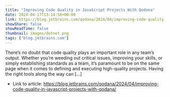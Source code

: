 ```yaml
---
title: "Improving Code Quality in JavaScript Projects With Qodana"
date: 2024-04-17T13:14:58+00:00
link: https://blog.jetbrains.com/qodana/2024/04/improving-code-quality-in-javascript-projects-with-qodana/
showShare: false
showReadTime: false
thumbnail: images/dotnet.png
tags: ["blog.jetbrains.com"]
---
```

There’s no doubt that code quality plays an important role in any team’s output. Whether you’re weeding out critical issues, improving your skills, or simply establishing standards as a team, it’s paramount to be on the same page when it comes to defining and executing high-quality projects. Having the right tools along the way can […]

- Link to article: https://blog.jetbrains.com/qodana/2024/04/improving-code-quality-in-javascript-projects-with-qodana/